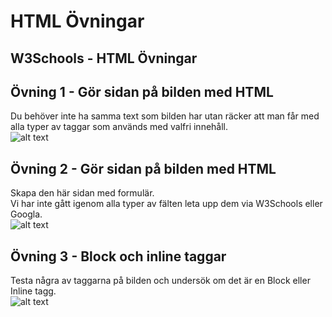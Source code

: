 # HTML Övningar

## W3Schools - HTML Övningar

## Övning 1 - Gör sidan på bilden med HTML
Du behöver inte ha samma text som bilden har utan räcker att man får med alla typer av taggar som används med valfri innehåll.  
![alt text](./enkel_hemsida.png)

## Övning 2 - Gör sidan på bilden med HTML
Skapa den här sidan med formulär.  
Vi har inte gått igenom alla typer av fälten leta upp dem via W3Schools eller Googla.  
![alt text](./form.jpg)

## Övning 3 - Block och inline taggar
Testa några av taggarna på bilden och undersök om det är en Block eller Inline tagg.  
![alt text](./taggar.png)



